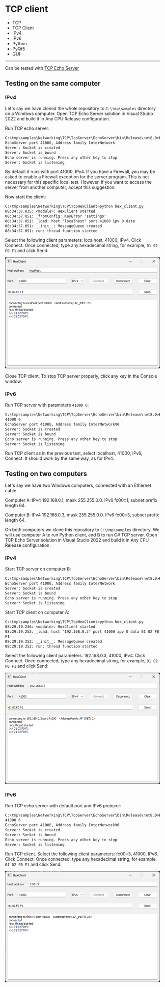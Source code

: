 # TCP client

- TCP
- TCP Client
- IPv4
- IPv6
- Python
- PyQt5
- GUI

---

Can be tested with [TCP Echo Server](../TcpServer/)

## Testing on the same computer

### IPv4

Let's say we have cloned the whole repository to `C:\tmp\samples` directory on a Windows computer. Open TCP Echo Server solution in Visual Studio 2022 and build it in Any CPU Release configuration.

Run TCP echo server:

```
C:\tmp\samples\Networking\TCP\TcpServer\EchoServer\bin\Release\net8.0>EchoServer
EchoServer port 41000, Address family InterNetwork
Server: Socket is created
Server: Socket is bound
Echo server is running. Press any other key to stop
Server: Socket is listening
```

By default it runs with port 41000, IPv4. If you have a Firewall, you may be asked to enable a Firewall exception for the server program. This is not necessary for this specific local test. However, if you want to access the server from another computer, accept this suggestion.

Now start the client:

```
C:\tmp\samples\Networking\TCP\TcpHexClient>python hex_client.py
08:34:37.035: <module>: HexClient started
08:34:37.051: _fromConfig: KeyError 'settings'
08:34:37.051: _load: host "localhost" port 41000 ipv 0 data
08:34:37.051: __init__: MessageQueue created
08:34:37.051: run: thread function started
```
Select the following client parameters: localhost, 41000, IPv4. Click Connect. Once connected, type any hexadecimal string, for example, `01 02 F0 F1` and click Send:

![TCP client](../../../images/tcp_cl_local_4.png)

Close TCP client. To stop TCP server properly, click any key in the Console window.

### IPv6

Run TCP server with parameters `41000 6`:
```
C:\tmp\samples\Networking\TCP\TcpServer\EchoServer\bin\Release\net8.0>EchoServer 41000 6
EchoServer port 41000, Address family InterNetworkV6
Server: Socket is created
Server: Socket is bound
Echo server is running. Press any other key to stop
Server: Socket is listening
```

Run TCP client as in the previous test, select localhost, 41000, IPv6, Connect. It should work by the same way, as for IPv4.


## Testing on two computers

Let's say we have two Windows computers, connected with an Ethernet cable.

Computer A: IPv4 192.168.0.1, mask 255.255.0.0. IPv6 fc00::1, subnet prefix length 64.

Computer B: IPv4 192.168.0.3, mask 255.255.0.0. IPv6 fc00::3, subnet prefix length 64.

On both computers we clone this repository to `C:\tmp\samples` directory. We will use computer A to run Python client, and B to run C# TCP server. Open TCP Echo Server solution in Visual Studio 2022 and build it in Any CPU Release configuration.

### IPv4

Start TCP server on computer B:

```
C:\tmp\samples\Networking\TCP\TcpServer\EchoServer\bin\Release\net8.0>EchoServer.exe
EchoServer port 41000, Address family InterNetwork
Server: Socket is created
Server: Socket is bound
Echo server is running. Press any other key to stop
Server: Socket is listening
```

Start TCP client on computer A:

```
C:\tmp\samples\Networking\TCP\TcpHexClient>python hex_client.py
08:29:19.236: <module>: HexClient started
08:29:19.252: _load: host "192.168.0.3" port 41000 ipv 0 data 01 02 F0 F1
08:29:19.252: __init__: MessageQueue created
08:29:19.252: run: thread function started
```
Select the following client parameters: 192.168.0.3, 41000, IPv4. Click Connect. Once connected, type any hexadecimal string, for example, `01 02 F0 F1` and click Send:

![TCP client](../../../images/tcp_cl_4.png)

### IPv6

Run TCP echo server with default port and IPv6 protocol:

```
C:\tmp\samples\Networking\TCP\TcpServer\EchoServer\bin\Release\net8.0>EchoServer.exe 41000 6
EchoServer port 41000, Address family InterNetworkV6
Server: Socket is created
Server: Socket is bound
Echo server is running. Press any other key to stop
Server: Socket is listening
```

Run TCP client. Select the following client parameters: fc00::3, 41000, IPv6. Click Connect. Once connected, type any hexadecimal string, for example, `01 02 F0 F1` and click Send:

![TCP client](../../../images/tcp_cl_6.png)












